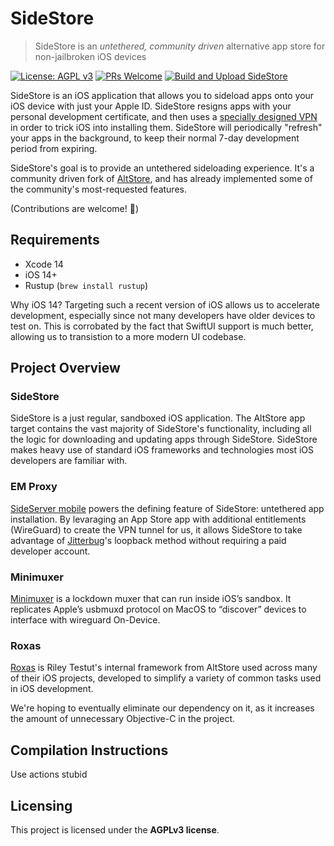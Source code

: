 # SideStore

> SideStore is an *untethered, community driven* alternative app store for non-jailbroken iOS devices

[![License: AGPL v3](https://img.shields.io/badge/License-AGPL%20v3-blue.svg)](https://www.gnu.org/licenses/agpl-3.0)
[![PRs Welcome](https://img.shields.io/badge/PRs-welcome-brightgreen.svg)](https://makeapullrequest.com)
[![Build and Upload SideStore](https://github.com/SideStore/SideStore/actions/workflows/build.yml/badge.svg)](https://github.com/SideStore/SideStore/actions/workflows/build.yml)

SideStore is an iOS application that allows you to sideload apps onto your iOS device with just your Apple ID. SideStore resigns apps with your personal development certificate, and then uses a [specially designed VPN](https://github.com/jkcoxson/Secret-Tunnel) in order to trick iOS into installing them. SideStore will periodically "refresh" your apps in the background, to keep their normal 7-day development period from expiring.

SideStore's goal is to provide an untethered sideloading experience. It's a community driven fork of [AltStore](https://github.com/rileytestut/AltStore), and has already implemented some of the community's most-requested features.

(Contributions are welcome! 🙂)


## Requirements
- Xcode 14
- iOS 14+
- Rustup (`brew install rustup`)

Why iOS 14? Targeting such a recent version of iOS allows us to accelerate development, especially since not many developers have older devices to test on. This is corrobated by the fact that SwiftUI support is much better, allowing us to transistion to a more modern UI codebase.
## Project Overview

### SideStore
SideStore is a just regular, sandboxed iOS application. The AltStore app target contains the vast majority of SideStore's functionality, including all the logic for downloading and updating apps through SideStore. SideStore makes heavy use of standard iOS frameworks and technologies most iOS developers are familiar with.

### EM Proxy
[SideServer mobile](https://github.com/jkcoxson/em_proxy) powers the defining feature of SideStore: untethered app installation. By levaraging an App Store app with additional entitlements (WireGuard) to create the VPN tunnel for us, it allows SideStore to take advantage of [Jitterbug](https://github.com/osy/Jitterbug)'s loopback method without requiring a paid developer account.

### Minimuxer
[Minimuxer](https://github.com/jkcoxson/minimuxer) is a lockdown muxer that can run inside iOS’s sandbox. It replicates Apple’s usbmuxd protocol on MacOS to “discover” devices to interface with wireguard On-Device.

### Roxas
[Roxas](https://github.com/rileytestut/roxas) is Riley Testut's internal framework from AltStore used across many of their iOS projects, developed to simplify a variety of common tasks used in iOS development.

We're hoping to eventually eliminate our dependency on it, as it increases the amount of unnecessary Objective-C in the project.

## Compilation Instructions
Use actions stubid

## Licensing

This project is licensed under the **AGPLv3 license**.
